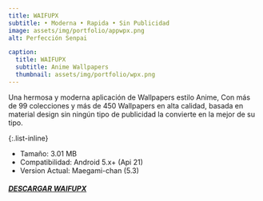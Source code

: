 ```yaml
---
title: WAIFUPX
subtitle: • Moderna • Rapida • Sin Publicidad
image: assets/img/portfolio/appwpx.png
alt: Perfección Senpai

caption:
  title: WAIFUPX
  subtitle: Anime Wallpapers
  thumbnail: assets/img/portfolio/wpx.png
---
```

Una hermosa y moderna aplicación de Wallpapers estilo Anime, Con más de 99 colecciones y más de 450 Wallpapers en alta calidad, basada en material design sin ningún tipo de publicidad la convierte en la mejor de su tipo.

{:.list-inline}
- Tamaño: 3.01 MB
- Compatibilidad: Android 5.x+ (Api 21)
- Version Actual: Maegami-chan (5.3)

##### [DESCARGAR WAIFUPX](https://github.com/WaifuPX-DG/WaifuPX/releases/download/5.6/WAIFUPX_Maegami-chan.apk)


